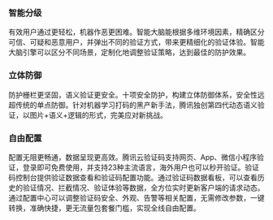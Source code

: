 ### 智能分级
有效用户通过更轻松，机器作恶更困难。智能大脑能根据多维环境因素，精确区分可信、可疑和恶意用户，并弹出不同的验证方式，带来更精细化的验证体验。智能大脑引擎可以区分不同场景，定制化地调整验证策略，达到最佳的防护效果。
### 立体防御
防护栅栏更坚固，语义验证更安全。十项安全防护，构建立体防御体系，安全性远超传统的单点防御。针对机器学习打码的黑产新手法，腾讯独创第四代动态语义验证，以图片+语义+逻辑的形式，完美应对新挑战。 
### 自由配置
配置无阻更畅通，数据呈现更高效。腾讯云验证码支持网页、App、微信小程序验证，登录即可免费使用，并支持23种主流语言，海外用户也可以秒开验证。验证码控制台提供验证数据查看和验证码配置功能。通过验证码数据看板，可以查看历史的验证情况、拦截情况、验证体验等数据，全方位实时更新客户端的请求动态。通过配置中心可以调整验证码安全、外观、告警等相关配置，无需修改参数，一键转换，准确快捷，更无流量包套餐门槛，实现全线自由配置。
